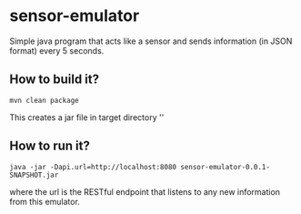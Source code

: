 # sensor-emulator
Simple java program that acts like a sensor and sends information (in JSON format) every 5 seconds. 

## How to build it?
```
mvn clean package
```

This creates a jar file in target directory ''

## How to run it?
```
java -jar -Dapi.url=http://localhost:8080 sensor-emulator-0.0.1-SNAPSHOT.jar
```

where the url is the RESTful endpoint that listens to any new information from this emulator. 
